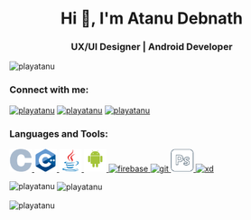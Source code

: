 <h1 align="center">Hi 👋, I'm Atanu Debnath</h1>
<h3 align="center">UX/UI Designer | Android Developer</h3>

<p align="left"> <img src="https://komarev.com/ghpvc/?username=playatanu&label=Profile%20views&color=0e75b6&style=flat" alt="playatanu" /> </p>





<h3 align="left">Connect with me:</h3>
<p align="left">
<a href="https://linkedin.com/in/playatanu" target="blank"><img align="center" src="https://cdn.jsdelivr.net/npm/simple-icons@3.0.1/icons/linkedin.svg" alt="playatanu" height="30" width="40" /></a>
<a href="https://stackoverflow.com/users/playatanu" target="blank"><img align="center" src="https://cdn.jsdelivr.net/npm/simple-icons@3.0.1/icons/stackoverflow.svg" alt="playatanu" height="30" width="40" /></a>
<a href="https://www.behance.net/playatanu" target="blank"><img align="center" src="https://cdn.jsdelivr.net/npm/simple-icons@3.0.1/icons/behance.svg" alt="playatanu" height="30" width="40" /></a>

</p>

<h3 align="left">Languages and Tools:</h3>
<p align="left"> 
  
  
<a href="https://www.cprogramming.com/" target="_blank"> <img src="https://raw.githubusercontent.com/devicons/devicon/master/icons/c/c-original.svg" alt="c" width="40" height="40"/> </a> <a href="https://www.w3schools.com/cpp/" target="_blank"> <img src="https://raw.githubusercontent.com/devicons/devicon/master/icons/cplusplus/cplusplus-original.svg" alt="cplusplus" width="40" height="40"/> </a> <a href="https://www.java.com" target="_blank"> <img src="https://raw.githubusercontent.com/devicons/devicon/master/icons/java/java-original.svg" alt="java" width="40" height="40"/> </a> <a href="https://developer.android.com" target="_blank"> <img src="https://raw.githubusercontent.com/devicons/devicon/master/icons/android/android-original-wordmark.svg" alt="android" width="40" height="40"/> </a> <a href="https://firebase.google.com/" target="_blank"> <img src="https://www.vectorlogo.zone/logos/firebase/firebase-icon.svg" alt="firebase" width="40" height="40"/> </a> <a href="https://git-scm.com/" target="_blank"> <img src="https://www.vectorlogo.zone/logos/git-scm/git-scm-icon.svg" alt="git" width="40" height="40"/> </a></a> <a href="https://www.photoshop.com/en" target="_blank"> <img src="https://raw.githubusercontent.com/devicons/devicon/master/icons/photoshop/photoshop-line.svg" alt="photoshop" width="40" height="40"/> </a> <a href="https://www.adobe.com/products/xd.html" target="_blank"> <img src="https://cdn.worldvectorlogo.com/logos/adobe-xd.svg" alt="xd" width="40" height="40"/> </a> 

</p>

<p><img align="left" src="https://github-readme-stats.vercel.app/api/top-langs?username=playatanu&show_icons=true&locale=en&layout=compact" alt="playatanu" /></p>

<p>&nbsp;<img align="center" src="https://github-readme-stats.vercel.app/api?username=playatanu&show_icons=true&locale=en" alt="playatanu" /></p>

<p><img align="center" src="https://github-readme-streak-stats.herokuapp.com/?user=playatanu&" alt="playatanu" /></p>

